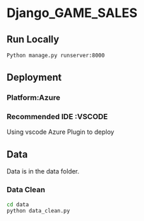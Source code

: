 # Django_GAME_SALES

## Run Locally
```bash
Python manage.py runserver:8000
```
## Deployment
### Platform:Azure
### Recommended IDE :VSCODE
Using vscode Azure Plugin to deploy
## Data 
Data is in the data folder.
### Data Clean
```bash
cd data
python data_clean.py
```

